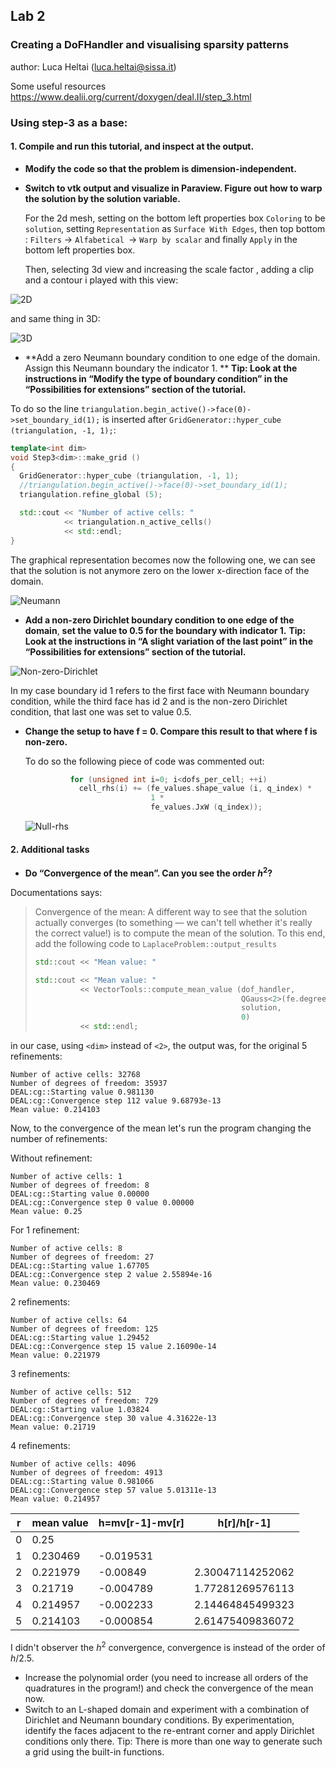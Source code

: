 ## Lab 2
### Creating a DoFHandler and visualising sparsity patterns

author: Luca Heltai (luca.heltai@sissa.it)

Some useful resources
https://www.dealii.org/current/doxygen/deal.II/step_3.html 

### Using step-3 as a base:
#### 1. Compile and run this tutorial, and inspect at the output.

- **Modify the code so that the problem is dimension-independent.**

- **Switch to vtk output and visualize in Paraview. Figure out how to warp the solution by the solution variable.**

  For the 2d mesh, setting on the bottom left properties box `Coloring` to be `solution`, setting `Representation` as `Surface With Edges`, then top bottom :  `Filters` ->  `Alfabetical `-> `Warp by scalar` and finally `Apply` in the bottom left properties box.

  Then, selecting 3d view and increasing the scale factor , adding a clip and a contour i played with this view:

![2D](2D.png)

and same thing in 3D:

![3D](3D.png)



- **Add a zero Neumann boundary condition to one edge of the domain. Assign this Neumann boundary the indicator 1. ** **Tip: Look at the instructions in “Modify the type of boundary condition” in the “Possibilities for extensions” section of the tutorial.**

To do so the line `triangulation.begin_active()->face(0)->set_boundary_id(1);` is inserted after `GridGenerator::hyper_cube (triangulation, -1, 1);`:

```c++
template<int dim>
void Step3<dim>::make_grid ()
{
  GridGenerator::hyper_cube (triangulation, -1, 1);
  //triangulation.begin_active()->face(0)->set_boundary_id(1);
  triangulation.refine_global (5);

  std::cout << "Number of active cells: "
            << triangulation.n_active_cells()
            << std::endl;
}
```

The graphical representation becomes now the following one, we can see that the solution is not anymore zero on the lower x-direction face of the domain.

![Neumann](Neumann.png)

- **Add a non-zero Dirichlet boundary condition to one edge of the domain**, **set the value to 0.5 for the boundary with indicator 1.** **Tip: Look at the instructions in “A slight variation of the last point” in the “Possibilities for extensions” section of the tutorial.**

![Non-zero-Dirichlet](Non-zero-Dirichlet.png)

In my case boundary id 1 refers to the first face with Neumann boundary condition, while the third face has id 2 and is the non-zero Dirichlet condition, that last one was set to value 0.5.

- **Change the setup to have f = 0. Compare this result to that where f is non-zero.**

  To do so the following piece of code was commented out:

  ```c++
            for (unsigned int i=0; i<dofs_per_cell; ++i)
              cell_rhs(i) += (fe_values.shape_value (i, q_index) *
                              1 *
                              fe_values.JxW (q_index));
  ```

  ![Null-rhs](Null-rhs.png)

#### 2. Additional tasks

- **Do “Convergence of the mean”. Can you see the order $h^2$?**

Documentations says:

> Convergence of the mean: A different way to see that the solution  actually converges (to something — we can't tell whether it's really the  correct value!) is to compute the mean of the solution. To this end,  add the following code to `LaplaceProblem::output_results`
>
> ```c++
> std::cout << "Mean value: "
> 
> std::cout << "Mean value: "
>           << VectorTools::compute_mean_value (dof_handler,
>                                               QGauss<2>(fe.degree + 1),
>                                               solution,
>                                               0)
>           << std::endl;
> ```

in our case, using `<dim>` instead of `<2>`, the output was, for the original 5 refinements:

```
Number of active cells: 32768
Number of degrees of freedom: 35937
DEAL:cg::Starting value 0.981130
DEAL:cg::Convergence step 112 value 9.68793e-13
Mean value: 0.214103
```

Now, to the convergence of the mean let's run the program changing the number of refinements:

Without refinement: 

```
Number of active cells: 1
Number of degrees of freedom: 8
DEAL:cg::Starting value 0.00000
DEAL:cg::Convergence step 0 value 0.00000
Mean value: 0.25
```

For 1 refinement:

```
Number of active cells: 8
Number of degrees of freedom: 27
DEAL:cg::Starting value 1.67705
DEAL:cg::Convergence step 2 value 2.55894e-16
Mean value: 0.230469
```

2 refinements:

```
Number of active cells: 64
Number of degrees of freedom: 125
DEAL:cg::Starting value 1.29452
DEAL:cg::Convergence step 15 value 2.16090e-14
Mean value: 0.221979
```

3 refinements:

```
Number of active cells: 512
Number of degrees of freedom: 729
DEAL:cg::Starting value 1.03824
DEAL:cg::Convergence step 30 value 4.31622e-13
Mean value: 0.21719
```

4 refinements:

```
Number of active cells: 4096
Number of degrees of freedom: 4913
DEAL:cg::Starting value 0.981066
DEAL:cg::Convergence step 57 value 5.01311e-13
Mean value: 0.214957
```

| r    | mean value | h=mv[r-1]-mv[r] | h[r]/h[r-1]      |
| ---- | ---------- | --------------- | ---------------- |
| 0    | 0.25       |                 |                  |
| 1    | 0.230469   | -0.019531       |                  |
| 2    | 0.221979   | -0.00849        | 2.30047114252062 |
| 3    | 0.21719    | -0.004789       | 1.77281269576113 |
| 4    | 0.214957   | -0.002233       | 2.14464845499323 |
| 5    | 0.214103   | -0.000854       | 2.61475409836072 |

I didn't observer the $h^2$ convergence, convergence is instead of the order of $h/2.5$.

- Increase the polynomial order (you need to increase all orders of the quadratures in the program!) and check the convergence of the mean now.
- Switch to an L-shaped domain and experiment with a combination of Dirichlet and Neumann boundary conditions. By experimentation, identify the faces adjacent to the re-entrant corner and apply Dirichlet conditions only there.
Tip: There is more than one way to generate such a grid using the built-in functions.